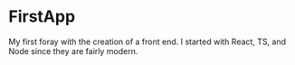 # FirstApp
My first foray with the creation of a front end. I started with React, TS, and Node since they are fairly modern.
